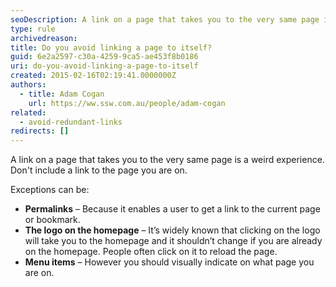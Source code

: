 ```yaml
---
seoDescription: A link on a page that takes you to the very same page is a weird experience. Don't include a link to the page you are on
type: rule
archivedreason:
title: Do you avoid linking a page to itself?
guid: 6e2a2597-c30a-4259-9ca5-ae453f8b0186
uri: do-you-avoid-linking-a-page-to-itself
created: 2015-02-16T02:19:41.0000000Z
authors:
  - title: Adam Cogan
    url: https://ww.ssw.com.au/people/adam-cogan
related:
  - avoid-redundant-links
redirects: []
---
```


A link on a page that takes you to the very same page is a weird experience. Don't include a link to the page you are on.

<!--endintro-->

Exceptions can be:

- **Permalinks** – Because it enables a user to get a link to the current page or bookmark.
- **The logo on the homepage** – It’s widely known that clicking on the logo will take you to the homepage and it shouldn’t change if you are already on the homepage. People often click on it to reload the page.
- **Menu items** – However you should visually indicate on what page you are on.

